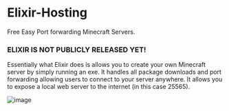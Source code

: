 # Elixir-Hosting
Free Easy Port forwarding Minecraft Servers.


### ELIXIR IS NOT PUBLICLY RELEASED YET! ###

Essentially what Elixir does is allows you to create your own Minecraft server by simply running an exe. It handles all package downloads and port forwarding allowing users to connect to your server anywhere. It allows you to expose a local web server to the internet (in this case 25565).  

![image](https://user-images.githubusercontent.com/78677238/216749045-8c4f6fbd-963b-47ea-93c1-624cae569706.png)
